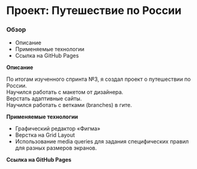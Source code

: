 # Проект: Путешествие по России

### Обзор
* Описание
* Применяемые технологии
* Ссылка на GitHub Pages

**Описание**

По итогам изученного спринта №3, я создал проект о путешествии по России.  
Научился работать с макетом от дизайнера.  
Верстать адаптивные сайты.  
Научился работать с ветками (branches) в гите.


**Применяемые технологии**
* Графический редактор «Фигма»
* Верстка на Grid Layout
* Использование media queries для задания специфических правил для разных размеров экранов.

**Ссылка на GitHub Pages**

